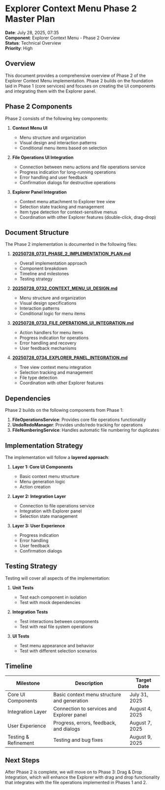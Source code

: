 # Explorer Context Menu Phase 2 Master Plan

**Date**: July 28, 2025, 07:35  
**Component**: Explorer Context Menu - Phase 2 Overview  
**Status**: Technical Overview  
**Priority**: High

## Overview

This document provides a comprehensive overview of Phase 2 of the Explorer Context Menu implementation. Phase 2 builds on the foundation laid in Phase 1 (core services) and focuses on creating the UI components and integrating them with the Explorer panel.

## Phase 2 Components

Phase 2 consists of the following key components:

1. **Context Menu UI**
   - Menu structure and organization
   - Visual design and interaction patterns
   - Conditional menu items based on selection

2. **File Operations UI Integration**
   - Connection between menu actions and file operations service
   - Progress indication for long-running operations
   - Error handling and user feedback
   - Confirmation dialogs for destructive operations

3. **Explorer Panel Integration**
   - Context menu attachment to Explorer tree view
   - Selection state tracking and management
   - Item type detection for context-sensitive menus
   - Coordination with other Explorer features (double-click, drag-drop)

## Document Structure

The Phase 2 implementation is documented in the following files:

1. **[20250728_0731_PHASE_2_IMPLEMENTATION_PLAN.md](20250728_0731_PHASE_2_IMPLEMENTATION_PLAN.md)**
   - Overall implementation approach
   - Component breakdown
   - Timeline and milestones
   - Testing strategy

2. **[20250728_0732_CONTEXT_MENU_UI_DESIGN.md](20250728_0732_CONTEXT_MENU_UI_DESIGN.md)**
   - Menu structure and organization
   - Visual design specifications
   - Interaction patterns
   - Conditional logic for menu items

3. **[20250728_0733_FILE_OPERATIONS_UI_INTEGRATION.md](20250728_0733_FILE_OPERATIONS_UI_INTEGRATION.md)**
   - Action handlers for menu items
   - Progress indication for operations
   - Error handling and recovery
   - User feedback mechanisms

4. **[20250728_0734_EXPLORER_PANEL_INTEGRATION.md](20250728_0734_EXPLORER_PANEL_INTEGRATION.md)**
   - Tree view context menu integration
   - Selection tracking and management
   - File type detection
   - Coordination with other Explorer features

## Dependencies

Phase 2 builds on the following components from Phase 1:

1. **FileOperationsService**: Provides core file operations functionality
2. **UndoRedoManager**: Provides undo/redo tracking for operations
3. **FileNumberingService**: Handles automatic file numbering for duplicates

## Implementation Strategy

The implementation will follow a **layered approach**:

1. **Layer 1: Core UI Components**
   - Basic context menu structure
   - Menu generation logic
   - Action creation

2. **Layer 2: Integration Layer**
   - Connection to file operations service
   - Integration with Explorer panel
   - Selection state management

3. **Layer 3: User Experience**
   - Progress indication
   - Error handling
   - User feedback
   - Confirmation dialogs

## Testing Strategy

Testing will cover all aspects of the implementation:

1. **Unit Tests**
   - Test each component in isolation
   - Test with mock dependencies

2. **Integration Tests**
   - Test interactions between components
   - Test with real file system operations

3. **UI Tests**
   - Test menu appearance and behavior
   - Test with different selection scenarios

## Timeline

| Milestone | Description | Target Date |
|-----------|-------------|-------------|
| Core UI Components | Basic context menu structure and generation | July 31, 2025 |
| Integration Layer | Connection to services and Explorer panel | August 4, 2025 |
| User Experience | Progress, errors, feedback, and dialogs | August 7, 2025 |
| Testing & Refinement | Testing and bug fixes | August 9, 2025 |

## Next Steps

After Phase 2 is complete, we will move on to Phase 3: Drag & Drop Integration, which will enhance the Explorer with drag and drop functionality that integrates with the file operations implemented in Phases 1 and 2.
